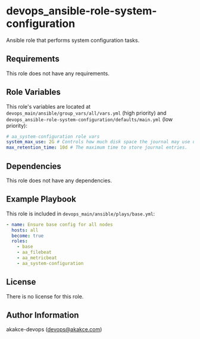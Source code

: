 devops_ansible-role-system-configuration
=========

Ansible role that performs system configuration tasks.

Requirements
------------

This role does not have any requirements.

Role Variables
--------------

This role's variables are located at `devops_main/ansible/group_vars/all/vars.yml` (high priority) and `devops_ansible-role-system-configuration/defaults/main.yml` (low priority):

```yml
# aa_system-configuration role vars
system_max_use: 2G # Controls how much disk space the journal may use up at most.
max_retention_time: 10d # The maximum time to store journal entries.
```

Dependencies
------------

This role does not have any dependencies.

Example Playbook
----------------

This role is included in `devops_main/ansible/plays/base.yml`:

```yml
- name: Ensure base config for all nodes
  hosts: all
  become: true
  roles:
    - base
    - aa_filebeat
    - aa_metricbeat
    - aa_system-configuration
```

License
-------

There is no license for this role.

Author Information
------------------

akakce-devops (devops@akakce.com)
